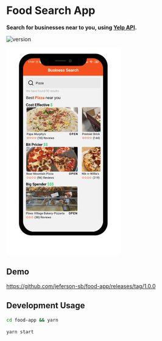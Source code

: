 # Food Search App

**Search for businesses near to you, using [Yelp API](https://yelp.com/fusion).**

![version](https://img.shields.io/badge/version-1.0.0-green)

<img alt="FoodApp" title="#delicinha" src=".github/Mockup.png" width="300px" />

## Demo
https://github.com/jeferson-sb/food-app/releases/tag/1.0.0

## Development Usage

```bash
cd food-app && yarn
```

```bash
yarn start
```
